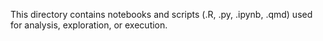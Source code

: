 This directory contains notebooks and scripts (.R, .py, .ipynb, .qmd) used for analysis, exploration, or execution.
